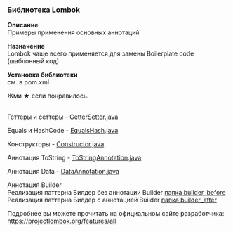 <h3>Библиотека Lombok</h3>

<b>Описание</b><br>
Примеры применения основных аннотаций <br>

<b>Назначение</b><br>
Lombok чаще всего применяется для замены Boilerplate code (шаблонный код)<br>

<b>Установка библиотеки</b><br>
см. в pom.xml<br>

Жми ★ если понравилось.<br><br>


Геттеры и сеттеры - 
<a href="/src/main/java/GetterSetter.java">GetterSetter.java</a> <br>

Equals и HashCode -
<a href="/src/main/java/EqualsHash.java">EqualsHash.java</a> <br>

Конструкторы -
<a href="/src/main/java/Constructor.java">Constructor.java</a> <br>

Аннотация ToString -
<a href="/src/main/java/ToStringAnnotation.java">ToStringAnnotation.java</a> <br>

Аннотация Data -
<a href="/src/main/java/DataAnnotation.java">DataAnnotation.java</a> <br>

Аннотация Builder<br>
Реализация паттерна Билдер без аннотации Builder
<a href="/src/main/java/builder_before">папка builder_before</a> <br>
Реализация паттерна Билдер c аннотацией Builder
<a href="/src/main/java/builder_after">папка builder_after</a> <br>

Подробнее вы можете прочитать на официальном сайте разработчика:<br>
https://projectlombok.org/features/all
